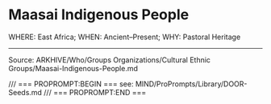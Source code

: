 # Maasai Indigenous People

WHERE: East Africa; WHEN: Ancient–Present; WHY: Pastoral Heritage

---
Source: ARKHIVE/Who/Groups Organizations/Cultural Ethnic Groups/Maasai-Indigenous-People.md

/// === PROPROMPT:BEGIN ===
see: MIND/ProPrompts/Library/DOOR-Seeds.md
/// === PROPROMPT:END ===
